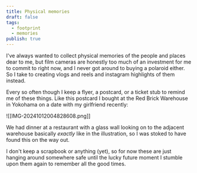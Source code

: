 ```yaml
---
title: Physical memories
draft: false
tags:
  - footprint
  - memories
publish: true
---
```


I've always wanted to collect physical memories of the people and places dear to me, but film cameras are honestly too much of an investment for me to commit to right now, and I never got around to buying a polaroid either. So I take to creating vlogs and reels and instagram highlights of them instead.

Every so often though I keep a flyer, a postcard, or a ticket stub to remind me of these things. Like this postcard I bought at the Red Brick Warehouse in Yokohama on a date with my girlfriend recently:

![[IMG-20241012004828608.png]]

We had dinner at a restaurant with a glass wall looking on to the adjacent warehouse basically *exactly* like in the illustration, so I was stoked to have found this on the way out. 

I don't keep a scrapbook or anything (yet), so for now these are just hanging around somewhere safe until the lucky future moment I stumble upon them again to remember all the good times. 